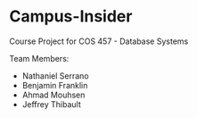 # Campus-Insider

Course Project for COS 457 - Database Systems

Team Members:
 * Nathaniel Serrano
 * Benjamin Franklin
 * Ahmad Mouhsen
 * Jeffrey Thibault
